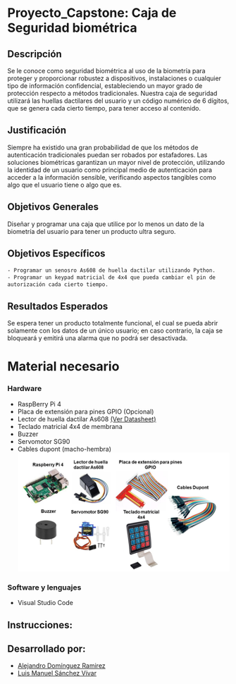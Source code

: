 # Proyecto_Capstone: Caja de Seguridad biométrica

## Descripción
Se le conoce como seguridad biométrica al uso de la biometría para proteger y proporcionar robustez a dispositivos, instalaciones o cualquier tipo de información confidencial, estableciendo un mayor grado de protección respecto a métodos tradicionales. Nuestra caja de seguridad utilizará las huellas dactilares del usuario y un código numérico de 6 dígitos, que se genera cada cierto tiempo, para tener acceso al contenido.

## Justificación
Siempre ha existido una gran probabilidad de que los métodos de autenticación tradicionales puedan ser robados por estafadores.
Las soluciones biométricas garantizan un mayor nivel de protección, utilizando la identidad de un usuario como principal medio de autenticación para acceder a la información sensible, verificando aspectos tangibles como algo que el usuario tiene o algo que es.

## Objetivos Generales
Diseñar y programar una caja que utilice por lo menos un dato de la biometría del usuario para tener un producto ultra seguro. 
## Objetivos Específicos
    - Programar un senosro As608 de huella dactilar utilizando Python.
    - Programar un keypad matricial de 4x4 que pueda cambiar el pin de autorización cada cierto tiempo.
## Resultados Esperados
Se espera tener un producto totalmente funcional, el cual se pueda abrir solamente con los datos de un único usuario; en caso contrario, la caja se bloqueará y emitirá una alarma que no podrá ser desactivada.
# Material necesario
### Hardware
- RaspBerry Pi 4
- Placa de extensión para pines GPIO (Opcional)
- Lector de huella dactilar As608 [(Ver Datasheet)](https://server4.eca.ir/eshop/000/AS608/Synochip-AS608.pdf) 
- Teclado matricial 4x4 de membrana
- Buzzer
- Servomotor SG90 
- Cables dupont (macho-hembra)
![](https://github.com/Alejandro-Dom/Proyecto_Capstone/blob/main/Imagenes/Materiales.jpg)
### Software y lenguajes
- Visual Studio Code


## Instrucciones:

## Desarrollado por:
- [Alejandro Domínguez Ramirez](https://github.com/Alejandro-Dom)
- [Luis Manuel Sánchez Vívar](https://github.com/ManuSV16)


